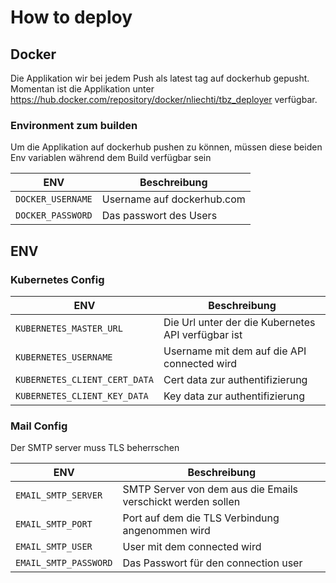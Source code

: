 # How to deploy

## Docker

Die Applikation wir bei jedem Push als latest tag auf dockerhub gepusht.
Momentan ist die Applikation unter https://hub.docker.com/repository/docker/nliechti/tbz_deployer verfügbar.

### Environment zum builden

Um die Applikation auf dockerhub pushen zu können, müssen diese beiden Env variablen während dem Build verfügbar sein

| ENV | Beschreibung |
| --- | --- |
| `DOCKER_USERNAME` | Username auf dockerhub.com |
| `DOCKER_PASSWORD` | Das passwort des Users |

## ENV

### Kubernetes Config

| ENV | Beschreibung |
| --- | --- |
| `KUBERNETES_MASTER_URL` | Die Url unter der die Kubernetes API verfügbar ist |
| `KUBERNETES_USERNAME` | Username mit dem auf die API connected wird |
| `KUBERNETES_CLIENT_CERT_DATA` | Cert data zur authentifizierung |
| `KUBERNETES_CLIENT_KEY_DATA` | Key data zur authentifizierung |

### Mail Config

Der SMTP server muss TLS beherrschen

| ENV | Beschreibung |
| --- | --- |
| `EMAIL_SMTP_SERVER` | SMTP Server von dem aus die Emails verschickt werden sollen |
| `EMAIL_SMTP_PORT` | Port auf dem die TLS Verbindung angenommen wird |
| `EMAIL_SMTP_USER` | User mit dem connected wird |
| `EMAIL_SMTP_PASSWORD` | Das Passwort für den connection user |
